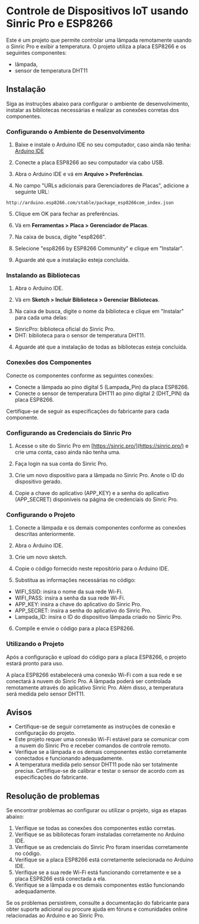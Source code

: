 # Controle de Dispositivos IoT usando Sinric Pro e ESP8266

Este é um projeto que permite controlar uma lâmpada remotamente usando o Sinric Pro e exibir a temperatura. O projeto utiliza a placa ESP8266 e os seguintes componentes: 
- lâmpada, 
- sensor de temperatura DHT11

## Instalação

Siga as instruções abaixo para configurar o ambiente de desenvolvimento, instalar as bibliotecas necessárias e realizar as conexões corretas dos componentes.

### Configurando o Ambiente de Desenvolvimento

1. Baixe e instale o Arduino IDE no seu computador, caso ainda não tenha: [Arduino IDE](https://www.arduino.cc/en/software)

2. Conecte a placa ESP8266 ao seu computador via cabo USB.

3. Abra o Arduino IDE e vá em **Arquivo > Preferências**.

4. No campo "URLs adicionais para Gerenciadores de Placas", adicione a seguinte URL:
  
  ```
  http://arduino.esp8266.com/stable/package_esp8266com_index.json
  ```

5. Clique em OK para fechar as preferências.

6. Vá em **Ferramentas > Placa > Gerenciador de Placas**.

7. Na caixa de busca, digite "esp8266".

8. Selecione "esp8266 by ESP8266 Community" e clique em "Instalar".

9. Aguarde até que a instalação esteja concluída.

### Instalando as Bibliotecas

1. Abra o Arduino IDE.

2. Vá em **Sketch > Incluir Biblioteca > Gerenciar Bibliotecas**.

3. Na caixa de busca, digite o nome da biblioteca e clique em "Instalar" para cada uma delas:
- SinricPro: biblioteca oficial do Sinric Pro.
- DHT: biblioteca para o sensor de temperatura DHT11.

4. Aguarde até que a instalação de todas as bibliotecas esteja concluída.

### Conexões dos Componentes

Conecte os componentes conforme as seguintes conexões:

- Conecte a lâmpada ao pino digital 5 (Lampada_Pin) da placa ESP8266.
- Conecte o sensor de temperatura DHT11 ao pino digital 2 (DHT_PIN) da placa ESP8266.

Certifique-se de seguir as especificações do fabricante para cada componente.

### Configurando as Credenciais do Sinric Pro

1. Acesse o site do Sinric Pro em [https://sinric.pro/](https://sinric.pro/) e crie uma conta, caso ainda não tenha uma.

2. Faça login na sua conta do Sinric Pro.

3. Crie um novo dispositivo para a lâmpada no Sinric Pro. Anote o ID do dispositivo gerado.

4. Copie a chave do aplicativo (APP_KEY) e a senha do aplicativo (APP_SECRET) disponíveis na página de credenciais do Sinric Pro.

### Configurando o Projeto

1. Conecte a lâmpada e os demais componentes conforme as conexões descritas anteriormente.

2. Abra o Arduino IDE.

3. Crie um novo sketch.

4. Copie o código fornecido neste repositório para o Arduino IDE.

5. Substitua as informações necessárias no código:
- WIFI_SSID: insira o nome da sua rede Wi-Fi.
- WIFI_PASS: insira a senha da sua rede Wi-Fi.
- APP_KEY: insira a chave do aplicativo do Sinric Pro.
- APP_SECRET: insira a senha do aplicativo do Sinric Pro.
- Lampada_ID: insira o ID do dispositivo lâmpada criado no Sinric Pro.

6. Compile e envie o código para a placa ESP8266.

### Utilizando o Projeto

Após a configuração e upload do código para a placa ESP8266, o projeto estará pronto para uso.

A placa ESP8266 estabelecerá uma conexão Wi-Fi com a sua rede e se conectará à nuvem do Sinric Pro. A lâmpada poderá ser controlada remotamente através do aplicativo Sinric Pro. Além disso, a temperatura será medida pelo sensor DHT11.

## Avisos

- Certifique-se de seguir corretamente as instruções de conexão e configuração do projeto.
- Este projeto requer uma conexão Wi-Fi estável para se comunicar com a nuvem do Sinric Pro e receber comandos de controle remoto.
- Verifique se a lâmpada e os demais componentes estão corretamente conectados e funcionando adequadamente.
- A temperatura medida pelo sensor DHT11 pode não ser totalmente precisa. Certifique-se de calibrar e testar o sensor de acordo com as especificações do fabricante.

## Resolução de problemas

Se encontrar problemas ao configurar ou utilizar o projeto, siga as etapas abaixo:

1. Verifique se todas as conexões dos componentes estão corretas.
2. Verifique se as bibliotecas foram instaladas corretamente no Arduino IDE.
3. Verifique se as credenciais do Sinric Pro foram inseridas corretamente no código.
4. Verifique se a placa ESP8266 está corretamente selecionada no Arduino IDE.
5. Verifique se a sua rede Wi-Fi está funcionando corretamente e se a placa ESP8266 está conectada a ela.
6. Verifique se a lâmpada e os demais componentes estão funcionando adequadamente.

Se os problemas persistirem, consulte a documentação do fabricante para obter suporte adicional ou procure ajuda em fóruns e comunidades online relacionadas ao Arduino e ao Sinric Pro.

